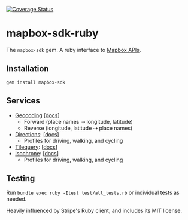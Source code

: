 [![Coverage Status](https://coveralls.io/repos/github/mapbox/mapbox-sdk-rb/badge.svg?branch=master)](https://coveralls.io/github/mapbox/mapbox-sdk-rb?branch=master)

# mapbox-sdk-ruby

The `mapbox-sdk` gem. A ruby interface to [Mapbox APIs](https://www.mapbox.com/developers/api/).

## Installation

```
gem install mapbox-sdk
```

## Services

* [Geocoding](https://www.mapbox.com/api-documentation/search/#geocoding) [[docs](https://github.com/mapbox/mapbox-sdk-rb/blob/master/docs/geocoding.md)]
  * Forward (place names ⇢  longitude, latitude)
  * Reverse (longitude, latitude ⇢ place names)
* [Directions](https://www.mapbox.com/api-documentation/navigation/#directions): [[docs](https://github.com/mapbox/mapbox-sdk-rb/blob/master/docs/directions.md)]
  * Profiles for driving, walking, and cycling
* [Tilequery](https://www.mapbox.com/api-documentation/maps/#tilequery): [[docs](https://github.com/mapbox/mapbox-sdk-rb/blob/master/docs/tilequery.md)]
* [Isochrone](https://www.mapbox.com/api-documentation/navigation/#isochrone): [[docs](https://github.com/mapbox/mapbox-sdk-rb/blob/master/docs/isochrone.md)]
  * Profiles for driving, walking, and cycling

## Testing

Run `bundle exec ruby -Itest test/all_tests.rb` or individual tests as needed.

Heavily influenced by Stripe's Ruby client, and includes its MIT license.
